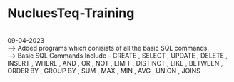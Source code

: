 # NucluesTeq-Training

<br>
09-04-2023
<br>
--> Added programs which conisists of all the basic SQL commands.
<br>
--> Basic SQL Commands Include - CREATE , SELECT , UPDATE , DELETE , INSERT , WHERE , AND , OR , NOT , 
                               LIMIT , DISTINCT , LIKE , BETWEEN , ORDER BY , GROUP BY , SUM ,  MAX , MIN , AVG , 
                               UNION , JOINS
                                


